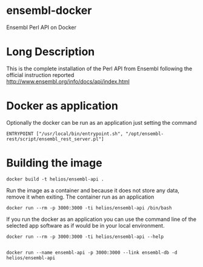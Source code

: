 # ensembl-docker
Ensembl Perl API on Docker

# Long Description
This is the complete installation of the Perl API from Ensembl following the official instruction reported http://www.ensembl.org/info/docs/api/index.html

# Docker as application
Optionally the docker can be run as an application just setting the command

    ENTRYPOINT ["/usr/local/bin/entrypoint.sh", "/opt/ensembl-rest/script/ensembl_rest_server.pl"]

# Building the image
    
    docker build -t helios/ensembl-api .

Run the image as a container and because it does not store any data, remove it when exiting. The container run as an application

    docker run --rm -p 3000:3000 -ti helios/ensembl-api /bin/bash

If you run the docker as an application you can use the command line of the selected app software as if would be in your local environment.
    
    docker run --rm -p 3000:3000 -ti helios/ensembl-api --help


    docker run --name ensembl-api -p 3000:3000 --link ensembl-db -d helios/ensembl-api
